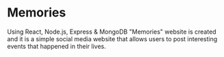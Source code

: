 # Memories


Using React, Node.js, Express & MongoDB "Memories" website is created and it is a simple social media website that allows users to post interesting events that happened in their lives.


